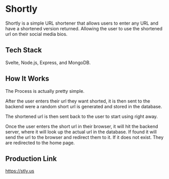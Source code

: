 # Shortly

Shortly is a simple URL shortener that allows users to enter any URL 
and have a shortened version returned. Allowing the user to use
the shortened url on their social media bios.

## Tech Stack
Svelte, Node.js, Express, and MongoDB.

## How It Works
The Process is actually pretty simple. 

After the user enters their url they want shorted, it is then sent
to the backend were a random short url is generated and stored in the 
database.

The shortened url is then sent back to the user
to start using right away.

Once the user enters the short url in their browser, it will hit the 
backend server, where it will look up the actual url in the database.
If found it will send the url to the browser and redirect them to it. If
it does not exist. They are redirected to the home page.

## Production Link

https://stly.us
